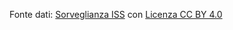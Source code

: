 Fonte dati: [Sorveglianza ISS](https://www.iss.it/en/sorveglianze-covid-19) con [Licenza CC BY 4.0](https://creativecommons.org/licenses/by/4.0/deed.it)
